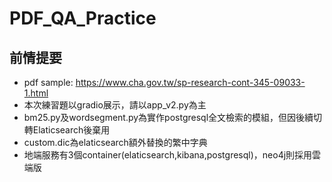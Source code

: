 # PDF_QA_Practice
## 前情提要
* pdf sample: https://www.cha.gov.tw/sp-research-cont-345-09033-1.html
* 本次練習題以gradio展示，請以app_v2.py為主
* bm25.py及wordsegment.py為實作postgresql全文檢索的模組，但因後續切轉Elaticsearch後棄用
* custom.dic為elaticsearch額外替換的繁中字典
* 地端服務有3個container(elaticsearch,kibana,postgresql)，neo4j則採用雲端版
